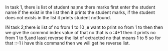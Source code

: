In task 1, there is list of student na;me there marks first enter the student name if the exist in the list then it prints the student marks,
if the student does not exists in the list it prints student notfound.

IN task 2,there is list of no  from 1 to 10 ,e want to print no from 1 to then then we give the commnd index value of that no that is o :4+1 then it prints no from 1 to 5,and lasst reverse the
list of extracted no that means 1 to 5 so for that ::-1 i have this command then we  will get he reverse list.
